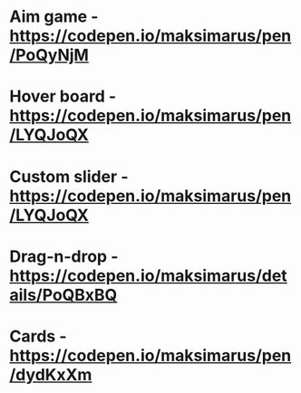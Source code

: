 # Aim game - https://codepen.io/maksimarus/pen/PoQyNjM
# Hover board - https://codepen.io/maksimarus/pen/LYQJoQX
# Custom slider - https://codepen.io/maksimarus/pen/LYQJoQX
# Drag-n-drop - https://codepen.io/maksimarus/details/PoQBxBQ
# Cards - https://codepen.io/maksimarus/pen/dydKxXm
